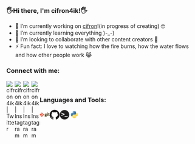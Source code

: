 ### 🖐Hi there, I'm cifron4ik!🖐
- 🔭 I’m currently working on [cifron][website]!(in progress of creating) 🤓  
- 🌱 I’m currently learning everything )-_-)
- 👯 I’m looking to collaborate with other content creators 🤝
- ⚡ Fun fact: I love to watching how the fire burns, how the water flows and how other people work 😹 
### Connect with me:
[<img align="left" alt="cifron4ik | Twitter" width="22px" src="https://cdn.jsdelivr.net/npm/simple-icons@v3/icons/twitter.svg" />][twitter]
[<img align="left" alt="cifron4ik | Instagram" width="22px" src="https://cdn.jsdelivr.net/npm/simple-icons@v3/icons/instagram.svg" />][instagram]
[<img align="left" alt="cifron4ik | Instagram" width="22px" src="https://cdn.jsdelivr.net/npm/simple-icons@v3/icons/telegram.svg" />][telegram]
[<img align="left" alt="cifron4ik | Instagram" width="22px" src="https://cdn.jsdelivr.net/npm/simple-icons@v3/icons/vk.svg" />][vk.com]
<br />
### Languages and Tools:

<img align="left" alt="Git" width="26px" src="https://raw.githubusercontent.com/github/explore/80688e429a7d4ef2fca1e82350fe8e3517d3494d/topics/git/git.png" />
<img align="left" alt="GitHub" width="26px" src="https://raw.githubusercontent.com/github/explore/78df643247d429f6cc873026c0622819ad797942/topics/github/github.png" />
<img align="left" alt="Terminal" width="26px" src="https://raw.githubusercontent.com/github/explore/80688e429a7d4ef2fca1e82350fe8e3517d3494d/topics/terminal/terminal.png" />
<img align="left" alt="Python" width="26px" src="https://raw.githubusercontent.com/github/explore/80688e429a7d4ef2fca1e82350fe8e3517d3494d/topics/python/python.png" />

[website]: https://cifron.com
[twitter]: https://twitter.com/Ivan18974821
[youtube]: https://www.youtube.com/channel/UCLDwPSSW0YdX4X7QZJ2QvgA
[instagram]: https://www.instagram.com/e_with_tick_is_cipher
[telegram]: https://teleg.run/cifron4ik
[vk.com]: https://vk.com/e_with_tick_is_cipher
